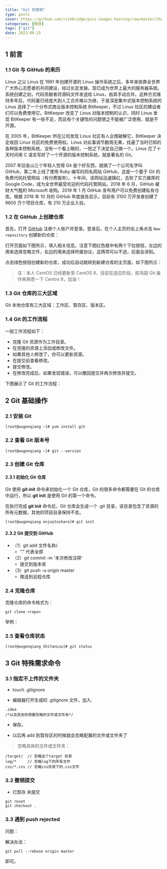 ```yaml
---
title: "Git 的使用"
type: posts
cover: https://github.com/richbridge/picx-images-hosting/raw/master/thumbnail/程技.jpg
categories: [程技]
tags: ["git"]
date: 2023-09-25
---
```


## 1 前言

### 1.1 Git 与 GitHub 的来历

Linux 之父 Linus 在 1991 年创建开源的 Linux 操作系统之后，多年来依靠全世界广大热心志愿者的共同建设，经过长足发展，现已成为世界上最大的服务器系统。系统创建之初，代码贡献者将源码文件发送给 Linus，由其手动合并。这种方式维持多年后，代码量已经庞大到人工合并难以为继，于是深恶集中式版本控制系统的 Linus 选择了一个分布式商业版本控制系统 BitKeeper，不过 Linux 社区的建设者们可以免费使用它。BitKeeper 改变了 Linus 对版本控制的认识，同时 Linus 发现 BitKeeper 有一些不足，而且有个关键性的问题使之不能被广泛使用，就是不开源。

在 2005 年，BitKeeper 所在公司发现 Linux 社区有人企图破解它，BitKeeper 决定收回 Linux 社区的免费使用权。Linus 对此事调节数周无果，找遍了当时已知的各种版本控制系统，没有一个看上眼的，一怒之下决定自己搞一个。Linus 花了十天时间用 C 语言写好了一个开源的版本控制系统，就是著名的 Git。

2007 年旧金山三个年轻人觉得 Git 是个好东西，就搞了一个公司名字叫 GitHub，第二年上线了使用 Ruby 编写的同名网站 GitHub，这是一个基于 Git 的免费代码托管网站（有付费服务）。十年间，该网站迅速蹿红，击败了实力雄厚的 Google Code，成为全世界最受欢迎的代码托管网站。2018 年 6 月，GitHub 被财大气粗的 Microsoft 收购。2019 年 1 月 GitHub 宣布用户可以免费创建私有仓库。根据 2018 年 10 月的 GitHub 年度报告显示，目前有 3100 万开发者创建了 9600 万个项目仓库，有 210 万企业入驻。

### 1.2 在 GitHub 上创建仓库

首先，打开 [GitHub](https://github.com/) 注册个人账户并登录。登录后，在个人主页的右上角点击 `New repository` 创建新的仓库：

打开页面如下图所示，填入相关信息。注意下图红色框中有两个下拉按钮，左边的用来选择忽略文件，右边的用来选择所属协议，这两项可以不选，后面会讲到。


点击绿色按钮创建新的仓库，成功后自动跳转到新建仓库的主页面，如下图所示：


> 注：本人 CentOS 已经更新至 CentOS 8，目前在适应阶段，趁巩固 Git 操作来熟悉一下 Centos 8，加油！

### 1.3 Git 仓库的三大区域

Git 本地仓库有三大区域：工作区、暂存区、版本区。


### 1.4 Git 的工作流程

一般工作流程如下：

- 克隆 Git 资源作为工作目录。
- 在克隆的资源上添加或修改文件。
- 如果其他人修改了，你可以更新资源。
- 在提交前查看修改。
- 提交修改。
- 在修改完成后，如果发现错误，可以撤回提交并再次修改并提交。

下图展示了 Git 的工作流程：


## 2 Git 基础操作

### 2.1 安装 Git

```
[root@wugenqiang ~]# yum install git
```

### 2.2 查看 Git 版本号

```
[root@wugenqiang ~]# git --version
```

### 2.3 创建 Git 仓库

#### 2.3.1 初始化 Git 仓库

Git 使用 **git init** 命令来初始化一个 Git 仓库，Git 的很多命令都需要在 Git 的仓库中运行，所以 **git init** 是使用 Git 的第一个命令。

在执行完成 **git init** 命令后，Git 仓库会生成一个 .git 目录，该目录包含了资源的所有元数据，其他的项目目录保持不变。

```
[root@wugenqiang enjoytoshare]# git init
```

#### 2.3.2 Git 提交到 GitHub

* （1）git add 文件名称/.
  * "." 代表全部
* （2）git commit -m  '本次修改注释'
  * 提交到版本库
* （3）git push -u origin master 
  * 推送到远程仓库

### 2.4 克隆仓库

克隆仓库的命令格式为：

```
git clone <repo>
```

举例：


### 2.5 查看仓库状态

```
[root@wugenqiang ShiYanLou]# git status
```




## 3 Git 特殊需求命令

### 3.1 指定不上传的文件夹

* touch .gitignore 

* 编辑器打开生成的 .gitignore 文件，加入:

```
.idea
/*以及其他你想要忽略的文件或文件夹*/
```

* 保存。

* 以后再 add 到暂存区的时候就会忽略配置的文件或文件夹了

> 忽略具体的文件或文件夹：

```
/target/  // 忽略这个target 目录
log/*     // 忽略log下的所有文件
css/*.css // 忽略css目录下的.css文件
```

### 3.2 撤销提交

* 已暂存 未提交

```
git reset
git checkout .
```

### 3.3 遇到 push rejected

问题：

解决办法：

```
git pull --rebase origin master
```

即可。
